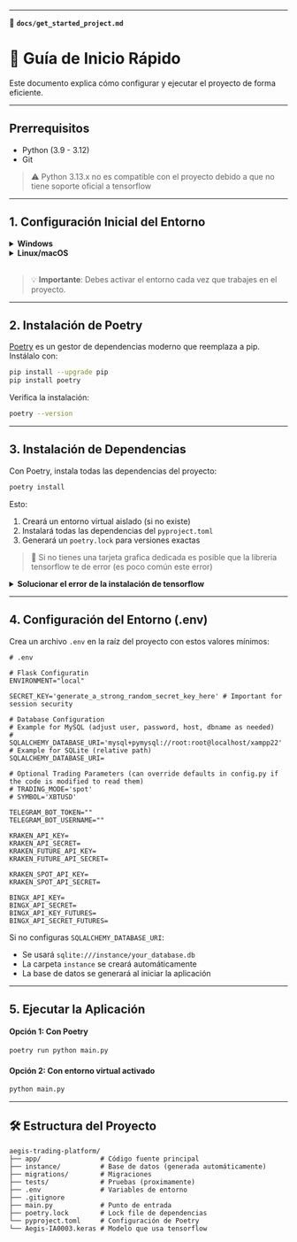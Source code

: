 
---

📄 **`docs/get_started_project.md`**

# 🚀 Guía de Inicio Rápido
Este documento explica cómo configurar y ejecutar el proyecto de forma eficiente.

---

## Prerrequisitos
- Python (3.9 - 3.12)
- Git

> ⚠️ Python 3.13.x no es compatible con el proyecto debido a que no tiene soporte oficial a tensorflow
---

## 1. Configuración Inicial del Entorno

<details>
  <summary>
    <strong>Windows</strong>
  </summary>

  ```bash
  # Crear entorno virtual
  python -m venv .venv

  # Activar entorno
  .\.venv\Scripts\activate
  ```

</details>

<details>
  <summary>
    <strong>Linux/macOS</strong>
  </summary>

  ```bash
  # Crear entorno virtual
  python3 -m venv .venv

  # Activar entorno
  source .venv/bin/activate
  ```

</details>

<br />

> 💡 **Importante**: Debes activar el entorno cada vez que trabajes en el proyecto.

---

## 2. Instalación de Poetry

[Poetry](https://python-poetry.org/) es un gestor de dependencias moderno que reemplaza a pip. Instálalo con:

```bash
pip install --upgrade pip
pip install poetry
```

Verifica la instalación:
```bash
poetry --version
```

---

## 3. Instalación de Dependencias

Con Poetry, instala todas las dependencias del proyecto:

```bash
poetry install
```

Esto:
1. Creará un entorno virtual aislado (si no existe)
2. Instalará todas las dependencias del `pyproject.toml`
3. Generará un `poetry.lock` para versiones exactas

> 👀 Si no tienes una tarjeta grafica dedicada es posible que la libreria tensorflow te de error (es poco común este error)

<details>
  <summary>
  <strong>Solucionar el error de la instalación de tensorflow</strong>
</summary>

  Este error es debido a que se necesita instalar una versión que funcione solamente con la **CPU**, entonces para Python **3.12** podriamos instalarlo con los siguientes comandos:

  ```bash
  # Linux x86_64
  pip install --upgrade https://storage.googleapis.com/tensorflow/versions/2.19.0/tensorflow_cpu-2.19.0-cp312-cp312-manylinux_2_17_x86_64.manylinux2014_x86_64.whl
  ```

  ```bash
  # Windows
  pip install --upgrade https://storage.googleapis.com/tensorflow/versions/2.19.0/tensorflow-2.19.0-cp312-cp312-win_amd64.whl
  ```
  > Los links se puede obtener en [la documentación de tensorflow](https://www.tensorflow.org/install/pip#package_location)

</details>

---

## 4. Configuración del Entorno (.env)

Crea un archivo `.env` en la raíz del proyecto con estos valores mínimos:

```env
# .env

# Flask Configuratin
ENVIRONMENT="local"

SECRET_KEY='generate_a_strong_random_secret_key_here' # Important for session security

# Database Configuration
# Example for MySQL (adjust user, password, host, dbname as needed)
# SQLALCHEMY_DATABASE_URI='mysql+pymysql://root:root@localhost/xampp22'
# Example for SQLite (relative path)
SQLALCHEMY_DATABASE_URI=

# Optional Trading Parameters (can override defaults in config.py if the code is modified to read them)
# TRADING_MODE='spot'
# SYMBOL='XBTUSD'

TELEGRAM_BOT_TOKEN=""
TELEGRAM_BOT_USERNAME="" 

KRAKEN_API_KEY=
KRAKEN_API_SECRET=
KRAKEN_FUTURE_API_KEY=
KRAKEN_FUTURE_API_SECRET=

KRAKEN_SPOT_API_KEY=
KRAKEN_SPOT_API_SECRET=

BINGX_API_KEY=
BINGX_API_SECRET=
BINGX_API_KEY_FUTURES=
BINGX_API_SECRET_FUTURES=

```

Si no configuras `SQLALCHEMY_DATABASE_URI`:
- Se usará `sqlite:///instance/your_database.db`
- La carpeta `instance` se creará automáticamente
- La base de datos se generará al iniciar la aplicación

---

## 5. Ejecutar la Aplicación

#### Opción 1: Con Poetry
```bash
poetry run python main.py
```

#### Opción 2: Con entorno virtual activado
```bash
python main.py
```

---


## 🛠 Estructura del Proyecto

```
aegis-trading-platform/
├── app/               # Código fuente principal
├── instance/          # Base de datos (generada automáticamente)
├── migrations/        # Migraciones
├── tests/             # Pruebas (proximamente)
├── .env               # Variables de entorno
├── .gitignore
├── main.py            # Punto de entrada
├── poetry.lock        # Lock file de dependencias
└── pyproject.toml     # Configuración de Poetry
└── Aegis-IA0003.keras # Modelo que usa tensorflow
```